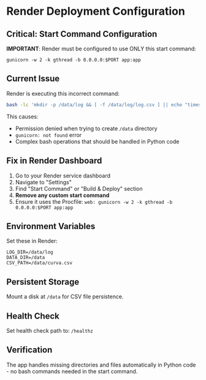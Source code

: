 # Render Deployment Configuration

## Critical: Start Command Configuration

**IMPORTANT**: Render must be configured to use ONLY this start command:

```
gunicorn -w 2 -k gthread -b 0.0.0.0:$PORT app:app
```

## Current Issue

Render is executing this incorrect command:
```bash
bash -lc 'mkdir -p /data/log && [ -f /data/log/log.csv ] || echo "timestamp,value" > /data/log/log.csv; exec gunicorn -w 2 -k gthread -b 0.0.0.0:$PORT app:app'
```

This causes:
- Permission denied when trying to create `/data` directory
- `gunicorn: not found` error
- Complex bash operations that should be handled in Python code

## Fix in Render Dashboard

1. Go to your Render service dashboard
2. Navigate to "Settings" 
3. Find "Start Command" or "Build & Deploy" section
4. **Remove any custom start command**
5. Ensure it uses the Procfile: `web: gunicorn -w 2 -k gthread -b 0.0.0.0:$PORT app:app`

## Environment Variables

Set these in Render:
```
LOG_DIR=/data/log
DATA_DIR=/data
CSV_PATH=/data/curva.csv
```

## Persistent Storage

Mount a disk at `/data` for CSV file persistence.

## Health Check

Set health check path to: `/healthz`

## Verification

The app handles missing directories and files automatically in Python code - no bash commands needed in the start command.
